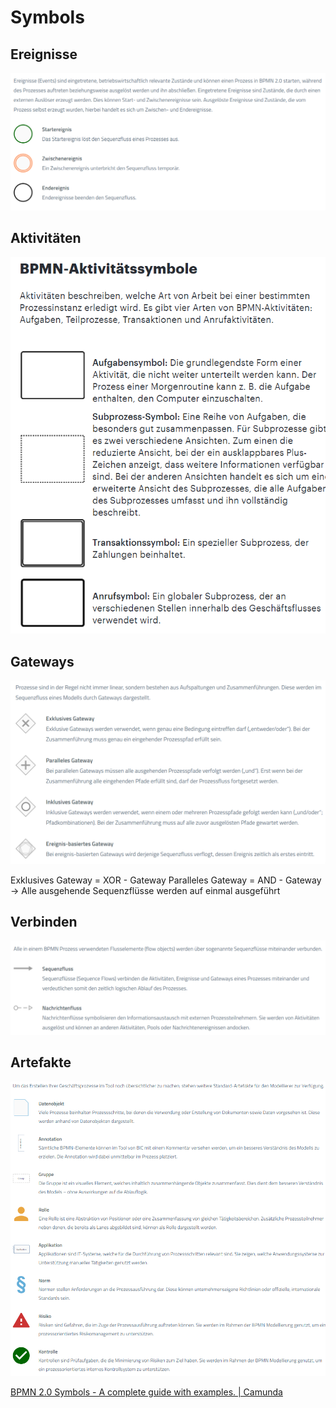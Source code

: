 # Symbols

## Ereignisse

![Ergeinisse](../../Ressources/Ereignisse.png)
## Aktivitäten

![Aktivitäten](../../Ressources/Aktivitaeten.png)
## Gateways

![Gateways](../../Ressources/Gateways.png)

Exklusives Gateway = XOR - Gateway
Paralleles Gateway = AND - Gateway -> Alle ausgehende Sequenzflüsse werden auf einmal ausgeführt



## Verbinden

![Verbinden](../../Ressources/Verbinden.png)
## Artefakte

![Verbinden](../../Ressources/Artefakte.png)

[BPMN 2.0 Symbols - A complete guide with examples. | Camunda](https://camunda.com/bpmn/reference/)